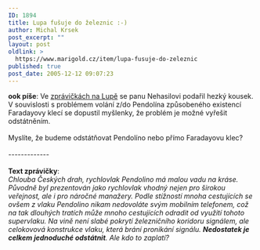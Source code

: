 ```yaml
---
ID: 1894
title: Lupa fušuje do železnic :-)
author: Michal Krsek
post_excerpt: ""
layout: post
oldlink: >
  https://www.marigold.cz/item/lupa-fusuje-do-zeleznic
published: true
post_date: 2005-12-12 09:07:23
---
```

<p><b>ook píše</b>: Ve <a href="http://www.lupa.cz/zpravicky/pendolino-nema-mobily-rad/" >zprávičkách na Lupě</a>
se panu Nehasilovi podařil hezký kousek. V souvislosti s problémem
volání z/do Pendolína způsobeného existencí Faradayovy klecí se
dopustil myšlenky, že problém je možné vyřešit odstátněním.<br />
<br />
Myslíte, že budeme odstátňovat Pendolíno nebo přímo Faradayovu klec?<br />
<br />
-------------<br />
<br />
<b>Text zprávičky</b>:<br />
<i>Chlouba Českých drah, rychlovlak Pendolino má malou vadu na kráse.
Původně byl prezentován jako rychlovlak vhodný nejen pro širokou
veřejnost, ale i pro náročné manažery. Podle stížností mnoha
cestujících se ovšem z vlaku Pendolino nikam nedovoláte svým mobilním
telefonem, což na tak dlouhých tratích může mnoho cestujících odradit
od využití tohoto supervlaku. Na vině není slabé pokrytí železničního
koridoru signálem, ale celokovová konstrukce vlaku, která brání
pronikání signálu. <b>Nedostatek je celkem jednoduché odstátnit</b>. Ale kdo
to zaplatí?</i></p>
